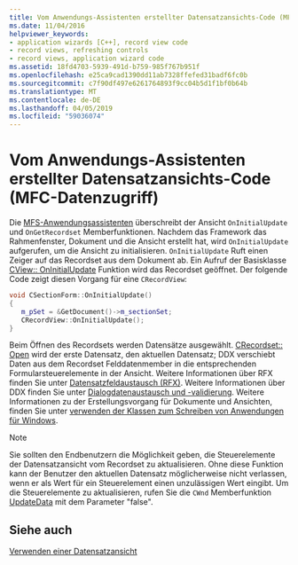 ```yaml
---
title: Vom Anwendungs-Assistenten erstellter Datensatzansichts-Code (MFC-Datenzugriff)
ms.date: 11/04/2016
helpviewer_keywords:
- application wizards [C++], record view code
- record views, refreshing controls
- record views, application wizard code
ms.assetid: 18fd4703-5939-491d-b759-985f767b951f
ms.openlocfilehash: e25ca9cad1390dd11ab7328ffefed31badf6fc0b
ms.sourcegitcommit: c7f90df497e6261764893f9cc04b5d1f1bf0b64b
ms.translationtype: MT
ms.contentlocale: de-DE
ms.lasthandoff: 04/05/2019
ms.locfileid: "59036074"
---
```

# <a name="record-view-code-created-by-application-wizard--mfc-data-access"></a>Vom Anwendungs-Assistenten erstellter Datensatzansichts-Code (MFC-Datenzugriff)

Die [MFS-Anwendungsassistenten](../mfc/reference/database-support-mfc-application-wizard.md) überschreibt der Ansicht `OnInitialUpdate` und `OnGetRecordset` Memberfunktionen. Nachdem das Framework das Rahmenfenster, Dokument und die Ansicht erstellt hat, wird `OnInitialUpdate` aufgerufen, um die Ansicht zu initialisieren. `OnInitialUpdate` Ruft einen Zeiger auf das Recordset aus dem Dokument ab. Ein Aufruf der Basisklasse [CView:: OnInitialUpdate](../mfc/reference/cview-class.md#oninitialupdate) Funktion wird das Recordset geöffnet. Der folgende Code zeigt diesen Vorgang für eine `CRecordView`:

```cpp
void CSectionForm::OnInitialUpdate()
{
   m_pSet = &GetDocument()->m_sectionSet;
   CRecordView::OnInitialUpdate();
}
```

Beim Öffnen des Recordsets werden Datensätze ausgewählt. [CRecordset:: Open](../mfc/reference/crecordset-class.md#open) wird der erste Datensatz, den aktuellen Datensatz; DDX verschiebt Daten aus dem Recordset Felddatenmember in die entsprechenden Formularsteuerelemente in der Ansicht. Weitere Informationen über RFX finden Sie unter [Datensatzfeldaustausch (RFX)](../data/odbc/record-field-exchange-rfx.md). Weitere Informationen über DDX finden Sie unter [Dialogdatenaustausch und -validierung](../mfc/dialog-data-exchange-and-validation.md). Weitere Informationen zu der Erstellungsvorgang für Dokumente und Ansichten, finden Sie unter [verwenden der Klassen zum Schreiben von Anwendungen für Windows](../mfc/using-the-classes-to-write-applications-for-windows.md).

> [!NOTE]
>  Sie sollten den Endbenutzern die Möglichkeit geben, die Steuerelemente der Datensatzansicht vom Recordset zu aktualisieren. Ohne diese Funktion kann der Benutzer den aktuellen Datensatz möglicherweise nicht verlassen, wenn er als Wert für ein Steuerelement einen unzulässigen Wert eingibt. Um die Steuerelemente zu aktualisieren, rufen Sie die `CWnd` Memberfunktion [UpdateData](../mfc/reference/cwnd-class.md#updatedata) mit dem Parameter "false".

## <a name="see-also"></a>Siehe auch

[Verwenden einer Datensatzansicht](../data/using-a-record-view-mfc-data-access.md)